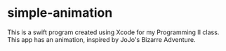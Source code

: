 # simple-animation
This is a swift program created using Xcode for my Programming II class. This app has an animation, inspired by JoJo's Bizarre Adventure.

